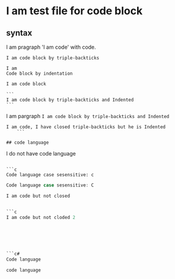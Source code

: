 # I am test file for code block

## syntax

I am pragraph 'I am code' with code.

```
I am code block by triple-backticks
```

    I am
    Code block by indentation


```csharp
I am code block
```

    ```
    I am code block by triple-backticks and Indented 
    ```

I am pargraph
    ```
    I am code block by triple-backticks and Indented 
    ```

```
I am code, I have closed triple-backticks but he is Indented
    ```

## code language

```
I do not have code language
```

```c
Code language case sesensitive: c
```

```C
Code language case sesensitive: C
```

```c
I am code but not closed


```c
I am code but not cloded 2






```c#
Code language
```

```C#
code language
```

